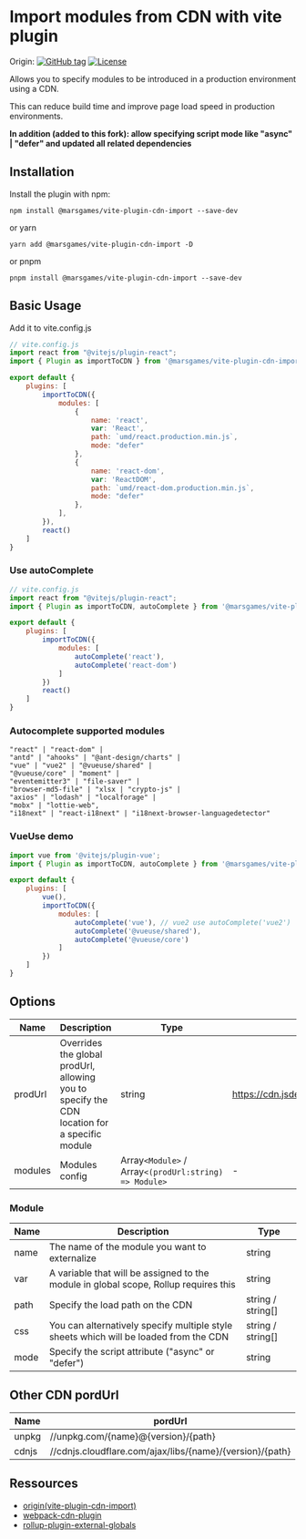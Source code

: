 # Import modules from CDN with vite plugin

Origin:
[![GitHub tag](https://img.shields.io/github/tag/MMF-FE/vite-plugin-cdn-import.svg)](https://github.com/MMF-FE/vite-plugin-cdn-import/releases)
[![License](https://img.shields.io/github/license/SafdarJamal/vite-template-react)](https://github.com/MMF-FE/vite-plugin-cdn-import/blob/master/LICENSE)

Allows you to specify modules to be introduced in a production environment using a CDN.

This can reduce build time and improve page load speed in production environments.

<b>In addition (added to this fork): allow specifying script mode like "async" | "defer" and updated all related dependencies</b>

## Installation

Install the plugin with npm:

```
npm install @marsgames/vite-plugin-cdn-import --save-dev
```

or yarn

```
yarn add @marsgames/vite-plugin-cdn-import -D
```

or pnpm

```
pnpm install @marsgames/vite-plugin-cdn-import --save-dev
```

## Basic Usage

Add it to vite.config.js

```js
// vite.config.js
import react from "@vitejs/plugin-react";
import { Plugin as importToCDN } from '@marsgames/vite-plugin-cdn-import';

export default {
    plugins: [
        importToCDN({
            modules: [
                {
                    name: 'react',
                    var: 'React',
                    path: `umd/react.production.min.js`,
                    mode: "defer"
                },
                {
                    name: 'react-dom',
                    var: 'ReactDOM',
                    path: `umd/react-dom.production.min.js`,
                    mode: "defer"
                },
            ],
        }),
        react()
    ]
}
```

### Use autoComplete

```js
// vite.config.js
import react from "@vitejs/plugin-react";
import { Plugin as importToCDN, autoComplete } from '@marsgames/vite-plugin-cdn-import';

export default {
    plugins: [
        importToCDN({
            modules: [
                autoComplete('react'),
                autoComplete('react-dom')
            ]
        })
        react()
    ]
}
```

### Autocomplete supported modules

```
"react" | "react-dom" |
"antd" | "ahooks" | "@ant-design/charts" |
"vue" | "vue2" | "@vueuse/shared" |
"@vueuse/core" | "moment" |
"eventemitter3" | "file-saver" |
"browser-md5-file" | "xlsx | "crypto-js" |
"axios" | "lodash" | "localforage" |
"mobx" | "lottie-web",
"i18next" | "react-i18next" | "i18next-browser-languagedetector"
```

### VueUse demo

```js
import vue from '@vitejs/plugin-vue';
import { Plugin as importToCDN, autoComplete } from '@marsgames/vite-plugin-cdn-import';

export default {
    plugins: [
        vue(),
        importToCDN({
            modules: [
                autoComplete('vue'), // vue2 use autoComplete('vue2')
                autoComplete('@vueuse/shared'),
                autoComplete('@vueuse/core')
            ]
        })
    ]
}
```

## Options

| Name    | Description                                                                                  | Type            | Default                                                |
| ------- | -------------------------------------------------------------------------------------------- | --------------- | ------------------------------------------------------ |
| prodUrl | Overrides the global prodUrl, allowing you to specify the CDN location for a specific module | string          | <https://cdn.jsdelivr.net/npm/{name}@{version}/{path}> |
| modules | Modules config                                                                               | Array`<Module>` / Array`<(prodUrl:string) => Module>` | -                                                      |

### Module

| Name | Description                                                                           | Type              |
| ---- | ------------------------------------------------------------------------------------- | ----------------- |
| name | The name of the module you want to externalize                                        | string            |
| var  | A variable that will be assigned to the module in global scope, Rollup requires this  | string            |
| path | Specify the load path on the CDN                                                      | string / string[] |
| css  | You can alternatively specify multiple style sheets which will be loaded from the CDN | string / string[] |
| mode | Specify the script attribute ("async" or "defer")                             | string            |

## Other CDN pordUrl

| Name  | pordUrl                                                  |
| ----- | -------------------------------------------------------- |
| unpkg | //unpkg.com/{name}@{version}/{path}                      |
| cdnjs | //cdnjs.cloudflare.com/ajax/libs/{name}/{version}/{path} |

## Ressources

- [origin(vite-plugin-cdn-import)](https://github.com/mmf-fe/vite-plugin-cdn-import)
- [webpack-cdn-plugin](https://github.com/shirotech/webpack-cdn-plugin)
- [rollup-plugin-external-globals](https://github.com/eight04/rollup-plugin-external-globals)
